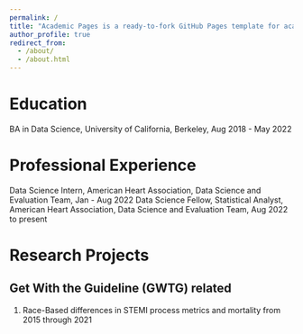 ```yaml
---
permalink: /
title: "Academic Pages is a ready-to-fork GitHub Pages template for academic personal websites"
author_profile: true
redirect_from: 
  - /about/
  - /about.html
---
```



Education
======
BA in Data Science, University of California, Berkeley, Aug 2018 -  May 2022


Professional Experience
======
Data Science Intern, American Heart Association, Data Science and Evaluation Team, Jan - Aug 2022
Data Science Fellow, Statistical Analyst, American Heart Association, Data Science and Evaluation Team, Aug 2022 to present


Research Projects
======

Get With the Guideline (GWTG) related 
-------
1. Race-Based differences in STEMI process metrics and mortality from 2015 through 2021
